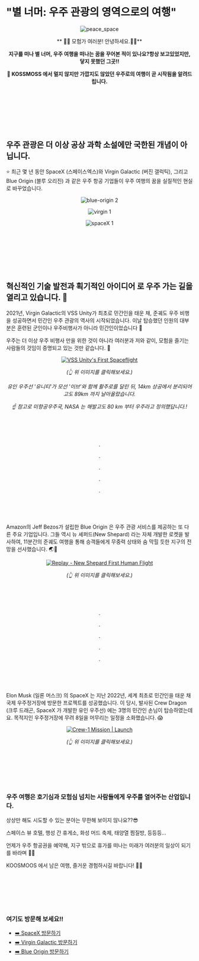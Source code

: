 # "별 너머: 우주 관광의 영역으로의 여행"

<div align="center">

![peace_space](https://github.com/TransparentDeveloper/KOOSMOOS-TechWiki/assets/50646145/22ae5f6a-4ff1-47a0-99d6-6c6b4d858982)

** 👨‍🚀 모험가 여러분! 안녕하세요.👋🏼**

**지구를 떠나 별 너머, 우주 여행을 떠나는 꿈을 꾸어본 적이 있나요?항상 보고있었지만, 닿지 못했던 그곳!!**

**📢 KOSSMOSS 에서 멀지 않지만 가깝지도 않았던 우주로의 여행이 곧 시작됨을 알려드립니다.**

</div>


<br/>
<br/>
<br/>
<br/>
<br/>
<br/>


## 우주 관광은 더 이상 공상 과학 소설에만 국한된 개념이 아닙니다.

⭐️ 최근 몇 년 동안 SpaceX (스페이스엑스)와 Virgin Galactic (버진 갤럭틱), 그리고 Blue Origin (블루 오리진) 과 같은 우주 항공 기업들이 우주 여행의 꿈을 실질적인 현실로 바꾸었습니다. 

<div align="center">

![blue-origin 2](https://github.com/TransparentDeveloper/KOOSMOOS-TechWiki/assets/50646145/16663c7e-365e-46ce-89bc-461231d57fb9)

![virgin 1](https://github.com/TransparentDeveloper/KOOSMOOS-TechWiki/assets/50646145/1737be74-e395-4084-9b9b-8170c2a1a6c0)

![spaceX 1](https://github.com/TransparentDeveloper/KOOSMOOS-TechWiki/assets/50646145/ef8adf48-f99a-432c-9600-5974ce9f7d46)

</div>

<br/>
<br/>
<br/>
<br/>
<br/>
<br/>

## 혁신적인 기술 발전과 획기적인 아이디어 로 우주 가는 길을 열리고 있습니다. 👐
2021년, Virgin Galactic의 VSS Unity가 최초로 민간인을 태운 채, 준궤도 우주 비행을 성공하면서 민간인 우주 관광의 역사의 시작되었습니다.
이날 탑승했던 인원의 대부분은 훈련된 군인이나 우주비행사가 아니라 민간인이었습니다 🤩

우주는 더 이상 우주 비행사 만을 위한 것이 아니라 여러분과 저와 같이, 모험을 즐기는 사람들의 것임이 증명되고 있는 것만 같습니다. 🥹

<div align="center">

[![VSS Unity's First Spaceflight](http://img.youtube.com/vi/h8T9mVkGh3s/sddefault.jpg)](https://www.youtube.com/watch?v=h8T9mVkGh3s?t=0s) 

_(👆 위 이미지를 클릭해보세요.)_

_유인 우주선 '유니티'가 모선 '이브’와 함께 활주로를 달린 뒤, 14km 상공에서 분리되어 고도 89km 까지 날아올랐습니다._

_☝️ 참고로 미항공우주국, NASA 는 해발고도 80 km 부터 우주라고 정의했답니다.!_

</div>

<br/>
<br/>
<br/>

<div align="center">

.

.

.

.

.

</div>

<br/>
<br/>
<br/>


</div>

Amazon의 Jeff Bezos가 설립한 Blue Origin 은 우주 관광 서비스를 제공하는 또 다른 주요 기업입니다. 그들 역시 뉴 셰퍼드(New Shepard) 라는 자체 개발한 로켓을 발사하여, 11분간의 준궤도 여행을 통해 승객들에게 무중력 상태와 숨 막힐 듯한 지구의 전망을 선사했습니다. 🌏💫

<div align="center">
    
[![Replay - New Shepard First Human Flight](http://img.youtube.com/vi/tMHhXzpwupU/sddefault.jpg)](https://www.youtube.com/watch?v=tMHhXzpwupU?t=0s)

_(👆 위 이미지를 클릭해보세요.)_

</div>

<br/>
<br/>
<br/>

<div align="center">

.

.

.

.

.

</div>

<br/>
<br/>
<br/>

Elon Musk (일론 머스크) 의 SpaceX 는 지난 2022년, 세계 최초로 민간인을 태운 채 국제 우주정거장에 방문한 프로젝트를 성공했습니다. 이 당시, 발사된 Crew Dragon (크루 드래곤, SpaceX 가 개발한 유인 우주선) 에는 3명의 민간인 손님이 탑승하였는데요. 목적지인 우주정거장에 무려 8일을 머무리는 일정을 소화했습니다. 😱

<div align="center">
    
[![Crew-1 Mission | Launch](http://img.youtube.com/vi/bnChQbxLkkI/sddefault.jpg)](https://www.youtube.com/watch?v=bnChQbxLkkI?t=15139s)


_(👆 위 이미지를 클릭해보세요.)_

</div>


<br/>
<br/>
<br/>
<br/>
<br/>

### 우주 여행은 호기심과 모험심 넘치는 사람들에게 우주를 열어주는 산업입니다.

상상만 해도 시도할 수 있는 분야는 무한해 보이지 않나요??😎

스페이스 뷰 호텔, 행성 간 휴게소, 화성 머드 축제, 태양열 찜질방, 등등등...

언제가 우주 항공권을 예약해, 지구 밖으로 휴가를 떠나는 미래가 여러분의 일상이 되기를 바라며 🥹🙏

KOOSMOOS 에서 남은 여행, 즐거운 경험하시길 바랍니다! 🚀✨

<br/>
<br/>
<br/>
<br/>
<br/>

### 여기도 방문해 보세요!!
- [➡️ SpaceX 방문하기](https://www.spacex.com/) 
- [➡️ Virgin Galactic 방문하기](https://www.virgingalactic.com/)
- [➡️ Blue Origin 방문하기](https://www.blueorigin.com/)
